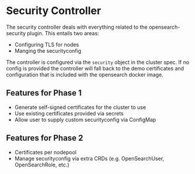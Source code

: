 # Security Controller

The security controller deals with everything related to the opensearch-security plugin. This entails two areas:

* Configuring TLS for nodes
* Manging the securityconfig

The controller is configured via the `security` object in the cluster spec. If no config is provided the controller will fall back to the demo certificates and configuration that is included with the opensearch docker image.

## Features for Phase 1

* Generate self-signed certificates for the cluster to use
* Use existing certificates provided via secrets
* Allow user to supply custom securityconfig via ConfigMap

## Features for Phase 2

* Certificates per nodepool
* Manage securityconfig via extra CRDs (e.g. OpenSearchUser, OpenSearchRole, etc.)
